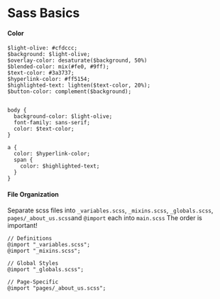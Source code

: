 # Sass Basics

#### Color

```
$light-olive: #cfdccc;
$background: $light-olive;
$overlay-color: desaturate($background, 50%)
$blended-color: mix(#fe0, #9ff);
$text-color: #3a3737;
$hyperlink-color: #ff5154;
$highlighted-text: lighten($text-color, 20%);
$button-color: complement($background);


body {
  background-color: $light-olive;
  font-family: sans-serif;
  color: $text-color;
}

a {
  color: $hyperlink-color;
  span {
    color: $highlighted-text;
  }
}
```

#### File Organization

Separate scss files into `_variables.scss`, `_mixins.scss`, `_globals.scss`, `pages/_about_us.scss`and `@import` each into `main.scss`
The order is important!

```
// Definitions
@import "_variables.scss";
@import "_mixins.scss";

// Global Styles
@import "_globals.scss";

// Page-Specific
@import "pages/_about_us.scss";
```
